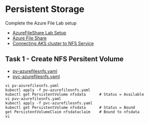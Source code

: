 # Persistent Storage

Complete the Azure File Lab setup

- [AzureFileShare Lab Setup](https://github.com/YeffaDev/learn-kubernetes-brownbag/blob/master/lab/setup/05.AzureFileShareSetup.md)
- [Azure File Share](https://learn.microsoft.com/en-us/azure/storage/files/storage-files-quick-create-use-linux)
- [Connecting AKS cluster to NFS Service](https://learn.microsoft.com/en-us/azure/aks/azure-nfs-volume)

## Task 1 - Create NFS Persitent Volume

- [pv-azurefilesnfs.yaml](https://github.com/YeffaDev/learn-kubernetes-brownbag/blob/master/lab/yaml/08/pv-azurefilesnfs.yaml)
- [pvc-azurefilesnfs.yaml](https://github.com/YeffaDev/learn-kubernetes-brownbag/blob/master/lab/yaml/08/pvc-azurefilesnfs.yaml)

```
vi pv-azurefilesnfs.yaml
kubectl apply -f pv-azurefilesnfs.yaml
kubectl get PersistentVolume nfsdata      # Status = Available
vi pvv-azurefilesnfs.yaml
kubectl apply -f pvc-azurefilesnfs.yaml
kubectl get PersistentVolume nfsdata      # Status = Bound
get PersistentVolumeClaim nfsdataclaim    # Bound to nfsdata
vi 
```
